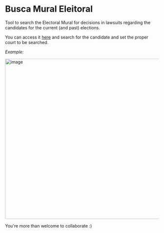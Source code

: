 # Busca Mural Eleitoral


Tool to search the Electoral Mural for decisions in lawsuits regarding the candidates for the current (and past) elections.

You can access it [here](https://buscamural.herokuapp.com/) and search for the candidate and set the proper court to be searched.

*Example:*


<img width="525" alt="image" src="https://user-images.githubusercontent.com/26730826/197888153-27cc9ece-ea9e-4439-8038-de0a60551b71.png">


You're more than welcome to collaborate :)
